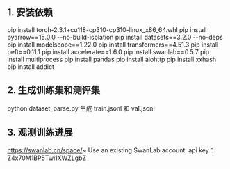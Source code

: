## 1. 安装依赖
pip install torch-2.3.1+cu118-cp310-cp310-linux_x86_64.whl
pip install pyarrow==15.0.0 --no-build-isolation
pip install datasets==3.2.0 --no-deps
pip install modelscope==1.22.0
pip install transformers==4.51.3
pip install peft==0.11.1
pip install accelerate==1.6.0
pip install swanlab==0.5.7
pip install multiprocess
pip install pandas
pip install aiohttp
pip install xxhash
pip install addict

## 2. 生成训练集和测评集
python dataset_parse.py
生成 train.jsonl 和 val.jsonl

## 3. 观测训练进展
https://swanlab.cn/space/~
Use an existing SwanLab account.
api key：Z4x70M1BP5Twi1XWZLgbZ
